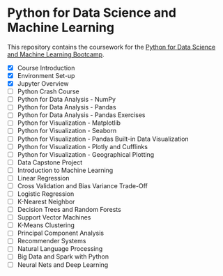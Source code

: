 # Python for Data Science and Machine Learning
This repository contains the coursework for the [Python for Data Science and Machine Learning Bootcamp](https://www.udemy.com/python-for-data-science-and-machine-learning-bootcamp/learn/v4/overview).

- [x] Course Introduction
- [x] Environment Set-up
- [x] Jupyter Overview
- [ ] Python Crash Course
- [ ] Python for Data Analysis - NumPy
- [ ] Python for Data Analysis - Pandas
- [ ] Python for Data Analysis - Pandas Exercises
- [ ] Python for Visualization - Matplotlib
- [ ] Python for Visualization - Seaborn
- [ ] Python for Visualization - Pandas Built-in Data Visualization
- [ ] Python for Visualization - Plotly and Cufflinks
- [ ] Python for Visualization - Geographical Plotting
- [ ] Data Capstone Project
- [ ] Introduction to Machine Learning
- [ ] Linear Regression
- [ ] Cross Validation and Bias Variance Trade-Off
- [ ] Logistic Regression
- [ ] K-Nearest Neighbor
- [ ] Decision Trees and Random Forests
- [ ] Support Vector Machines
- [ ] K-Means Clustering
- [ ] Principal Component Analysis
- [ ] Recommender Systems
- [ ] Natural Language Processing
- [ ] Big Data and Spark with Python
- [ ] Neural Nets and Deep Learning